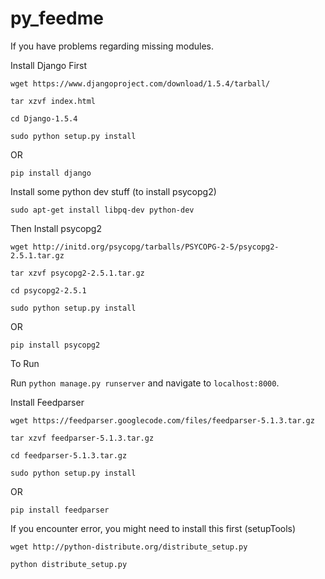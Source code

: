 py_feedme
=========
If you have problems regarding missing modules.

Install Django First

`wget https://www.djangoproject.com/download/1.5.4/tarball/`

`tar xzvf index.html`

`cd Django-1.5.4`

`sudo python setup.py install`

OR 

`pip install django`

Install some python dev stuff (to install psycopg2)

`sudo apt-get install libpq-dev python-dev`

Then Install psycopg2

`wget http://initd.org/psycopg/tarballs/PSYCOPG-2-5/psycopg2-2.5.1.tar.gz`

`tar xzvf psycopg2-2.5.1.tar.gz`

`cd psycopg2-2.5.1`

`sudo python setup.py install`

OR

`pip install psycopg2`

To Run

Run `python manage.py runserver` and navigate to `localhost:8000`.

Install Feedparser

`wget https://feedparser.googlecode.com/files/feedparser-5.1.3.tar.gz`

`tar xzvf feedparser-5.1.3.tar.gz`

`cd feedparser-5.1.3.tar.gz`

`sudo python setup.py install`

OR

`pip install feedparser`

If you encounter error, you might need to install this first (setupTools)

`wget http://python-distribute.org/distribute_setup.py`

`python distribute_setup.py`
